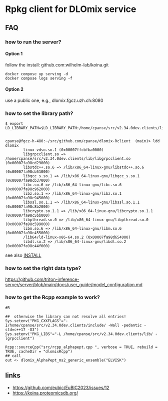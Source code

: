 # Rpkg client for DLOmix service

## FAQ
### how to run the server?

#### Option 1
follow the install:
github.com:wilhelm-lab/koina.git

```
docker compose up serving -d
docker compose logs serving -f
```

#### Option 2

use a public one, e.g., dlomix.fgcz.uzh.ch:8080

### how to set the library path?

```
$ export LD_LIBRARY_PATH=$LD_LIBRARY_PATH:/home/cpanse/src/v2.34.0dev.clients/lib/


cpanse@fgcz-h-480:~/src/github.com/cpanse/dlomix-Rclient  (main)> ldd dlomix 
        linux-vdso.so.1 (0x00007ffcbfba0000)
        libgrpcclient.so => /home/cpanse/src/v2.34.0dev.clients/lib/libgrpcclient.so (0x00007fa98cd29000)
        libstdc++.so.6 => /lib/x86_64-linux-gnu/libstdc++.so.6 (0x00007fa98cb51000)
        libgcc_s.so.1 => /lib/x86_64-linux-gnu/libgcc_s.so.1 (0x00007fa98cb37000)
        libc.so.6 => /lib/x86_64-linux-gnu/libc.so.6 (0x00007fa98c962000)
        libz.so.1 => /lib/x86_64-linux-gnu/libz.so.1 (0x00007fa98c945000)
        libssl.so.1.1 => /lib/x86_64-linux-gnu/libssl.so.1.1 (0x00007fa98c8b2000)
        libcrypto.so.1.1 => /lib/x86_64-linux-gnu/libcrypto.so.1.1 (0x00007fa98c5bb000)
        libpthread.so.0 => /lib/x86_64-linux-gnu/libpthread.so.0 (0x00007fa98c599000)
        libm.so.6 => /lib/x86_64-linux-gnu/libm.so.6 (0x00007fa98c455000)
        /lib64/ld-linux-x86-64.so.2 (0x00007fa98d654000)
        libdl.so.2 => /lib/x86_64-linux-gnu/libdl.so.2 (0x00007fa98c44f000)

```
see also [INSTALL](INSTALL)

### how to set the right data type?

https://github.com/triton-inference-server/server/blob/main/docs/user_guide/model_configuration.md


### how to get the Rcpp example to work?

```
#R

##  otherwise the library can not resolve all entries!
Sys.setenv("PKG_CXXFLAGS"="-I/home/cpanse/src/v2.34.0dev.clients/include/ -Wall -pedantic -std=c++17 -O3")
Sys.setenv("PKG_LIBS"="-L /home/cpanse/src/v2.34.0dev.clients/lib/ -lgrpcclient")

Rcpp::sourceCpp("src/rcpp_alphapept.cpp ", verbose = TRUE, rebuild = TRUE, cacheDir = "dlomixRcpp")
## call 
out <- dlomix_AlphaPept_ms2_generic_ensemble("ELVISK")
```

## links

- https://github.com/eubic/EuBIC2023/issues/12
- https://koina.proteomicsdb.org/
